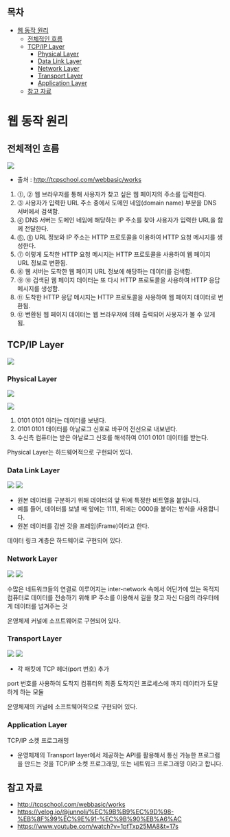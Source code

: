 ## 목차
- [웹 동작 원리](#웹-동작-원리)
  - [전체적인 흐름](#전체적인-흐름)
  - [TCP/IP Layer](#tcpip-layer)
    - [Physical Layer](#physical-layer)
    - [Data Link Layer](#data-link-layer)
    - [Network Layer](#network-layer)
    - [Transport Layer](#transport-layer)
    - [Application Layer](#application-layer)
  - [참고 자료](#참고-자료)

# 웹 동작 원리

## 전체적인 흐름

![](./images/2021-06-28-09-04-15.png)

- 출처 : http://tcpschool.com/webbasic/works

1. ⓵, ⓶ 웹 브라우저를 통해 사용자가 찾고 싶은 웹 페이지의 주소를 입력한다.
2. ⓷ 사용자가 입력한 URL 주소 중에서 도메인 네임(domain name) 부분을 DNS 서버에서 검색함.
3. ⓸ DNS 서버는 도메인 네임에 해당하는 IP 주소를 찾아 사용자가 입력한 URL을 함께 전달한다.
4. ⓹, ⓺ URL 정보와 IP 주소는 HTTP 프로토콜을 이용하여 HTTP 요청 메시지를 생성한다.
5. ⓻ 이렇게 도착한 HTTP 요청 메시지는 HTTP 프로토콜을 사용하여 웹 페이지 URL 정보로 변환됨.
6. ⓼ 웹 서버는 도착한 웹 페이지 URL 정보에 해당하는 데이터를 검색함.
7. ⓽ ⑩ 검색된 웹 페이지 데이터는 또 다시 HTTP 프로토콜을 사용하여 HTTP 응답 메시지를 생성함.
8. ⑪ 도착한 HTTP 응답 메시지는 HTTP 프로토콜을 사용하여 웹 페이지 데이터로 변환됨.
9. ⑫ 변환된 웹 페이지 데이터는 웹 브라우저에 의해 출력되어 사용자가 볼 수 있게 됨.

## TCP/IP Layer

![](./images/2021-06-28-19-12-02.png)

### Physical Layer

![](./images/2021-06-28-19-41-16.png)

![](./images/2021-06-28-22-08-51.png)

1. 0101 0101 이라는 데이터를 보낸다.
2. 0101 0101 데이터를 아날로그 신호로 바꾸어 전선으로 내보낸다.
3. 수신측 컴퓨터는 받은 아날로그 신호를 해석하여 0101 0101 데이터를 받는다.

Physical Layer는 하드웨어적으로 구현되어 있다.

### Data Link Layer

![](./images/2021-06-28-22-17-38.png)
![](./images/2021-06-28-22-14-38.png)

- 원본 데이터를 구분하기 위해 데이터의 앞 뒤에 특정한 비트열을 붙입니다.
- 예를 들어, 데이터를 보낼 때 앞에는 1111, 뒤에는 0000을 붙이는 방식을 사용합니다.
- 원본 데이터를 감싼 것을 프레임(Frame)이라고 한다.

데이터 링크 계층은 하드웨어로 구현되어 있다.

### Network Layer
![](./images/2021-06-28-22-24-09.png)
![](./images/2021-06-28-22-25-58.png)


수많은 네트워크들의 연결로 이루어지는 inter-network 속에서 어딘가에 있는 목적지 컴퓨터로 데이터를 전송하기 위해 IP 주소를 이용해서 길을 찾고 자신 다음의 라우터에게 데이터를 넘겨주는 것

운영체제 커널에 소프트웨어로 구현되어 있다.

### Transport Layer
![](./images/2021-06-28-22-26-57.png)
![](./images/2021-06-28-22-28-58.png)

- 각 패킷에 TCP 헤더(port 번호) 추가

port 번호를 사용하여 도착지 컴퓨터의 최종 도착지인 프로세스에 까지 데이터가 도달하게 하는 모듈

운영체제의 커널에 소프트웨어적으로 구현되어 있다.

### Application Layer

TCP/IP 소켓 프로그래밍
 - 운영체제의 Transport layer에서 제공하는 API를 활용해서 통신 가능한 프로그램을 만드는 것을 TCP/IP 소켓 프로그래밍, 또는 네트워크 프로그래밍 이라고 합니다.

## 참고 자료
- http://tcpschool.com/webbasic/works
- https://velog.io/@junnoli/%EC%9B%B9%EC%9D%98-%EB%8F%99%EC%9E%91-%EC%9B%90%EB%A6%AC
- https://www.youtube.com/watch?v=1pfTxp25MA8&t=17s